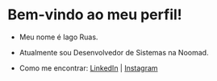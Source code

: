 # Bem-vindo ao meu perfil!

- Meu nome é Iago Ruas.
- Atualmente sou Desenvolvedor de Sistemas na Noomad.

- Como me encontrar: [LinkedIn](https://www.linkedin.com/in/iago-ruas-86a752265) | [Instagram](https://www.instagram.com/iago.ruas/)
